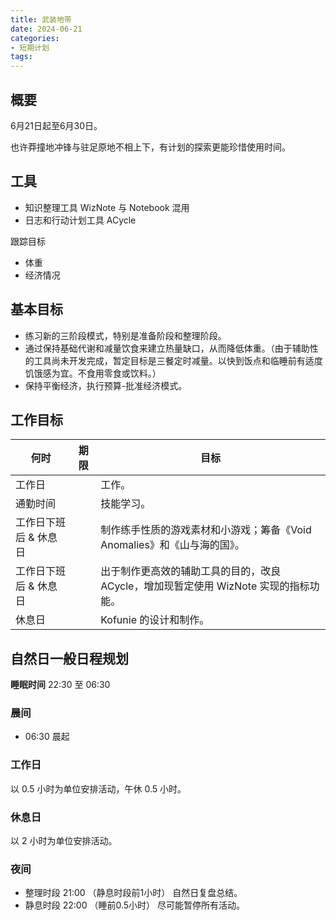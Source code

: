 ```yaml
---
title: 武装地带
date: 2024-06-21
categories:
- 短期计划
tags:
---
```


## 概要

6月21日起至6月30日。

也许莽撞地冲锋与驻足原地不相上下，有计划的探索更能珍惜使用时间。

## 工具

- 知识整理工具 WizNote 与 Notebook 混用
- 日志和行动计划工具 ACycle

跟踪目标

- 体重
- 经济情况

## 基本目标

- 练习新的三阶段模式，特别是准备阶段和整理阶段。
- 通过保持基础代谢和减量饮食来建立热量缺口，从而降低体重。（由于辅助性的工具尚未开发完成，暂定目标是三餐定时减量。以快到饭点和临睡前有适度饥饿感为宜。不食用零食或饮料。）
- 保持平衡经济，执行预算-批准经济模式。

## 工作目标

| 何时 | 期限 | 目标 |
| --- | --- | --- |
| 工作日 | | 工作。 |
| 通勤时间 | | 技能学习。 |
| 工作日下班后 & 休息日 | | 制作练手性质的游戏素材和小游戏；筹备《Void Anomalies》和《山与海的国》。|
| 工作日下班后 & 休息日 | | 出于制作更高效的辅助工具的目的，改良 ACycle，增加现暂定使用 WizNote 实现的指标功能。|
| 休息日| | Kofunie 的设计和制作。 |

## 自然日一般日程规划

**睡眠时间** 22:30 至 06:30

### 晨间

- 06:30 晨起

### 工作日

以 0.5 小时为单位安排活动，午休 0.5 小时。

### 休息日

以 2 小时为单位安排活动。

### 夜间

- 整理时段 21:00 （静息时段前1小时） 自然日复盘总结。
- 静息时段 22:00 （睡前0.5小时） 尽可能暂停所有活动。

